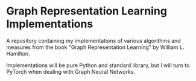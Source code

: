 # Graph Representation Learning Implementations

A repository containing my implementations of various algorithms and measures from the book "Graph Representation Learning" by William L. Hamilton.

Implementations will be pure Python and standard library, but I will turn to PyTorch when dealing with Graph Neural Networks.




